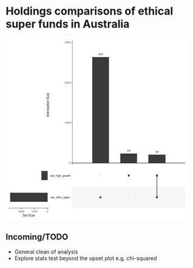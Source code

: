 # Holdings comparisons of ethical super funds in Australia

![Upset plot](output/fig_upset.png)

## Incoming/TODO

* General clean of analysis
* Explore stats test beyond the upset plot e.g. chi-squared
